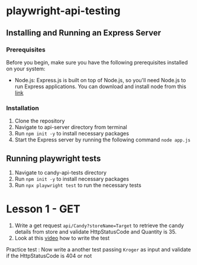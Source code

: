 # playwright-api-testing

## Installing and Running an Express Server

### Prerequisites
Before you begin, make sure you have the following prerequisites installed on your system:

- Node.js: Express.js is built on top of Node.js, so you'll need Node.js to run Express applications. You can download and install node from this [link](https://nodejs.org/en/download)


### Installation
1. Clone the repository
2. Navigate to api-server directory from terminal
3. Run `npm init -y` to install necessary packages
4. Start the Express server by running the following command `node app.js`

## Running playwright tests

1. Navigate to candy-api-tests directory
2. Run `npm init -y` to install necessary packages
3. Run `npx playwright test` to run the necessary tests   


# Lesson 1 - GET

1. Write a get request `api/Candy?storeName=Target` to retrieve the candy details from store and validate HttpStatusCode and Quantity is 35.
2. Look at this [video](https://youtu.be/P9s8ENoN80M) how to write the test

Practice test : Now write a another test passing `Kroger` as input and validate if the HttpStatusCode is 404 or not

